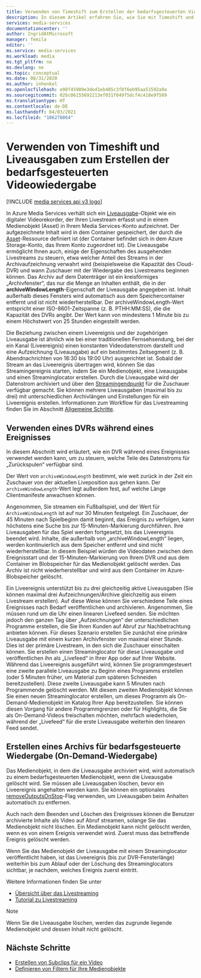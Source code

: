 ```yaml
---
title: Verwenden von Timeshift zum Erstellen der bedarfsgesteuerten Videowiedergabe
description: In diesem Artikel erfahren Sie, wie Sie mit Timeshift und Liveausgaben Livestreams aufzeichnen und bedarfsgesteuerte Wiedergaben erstellen können.
services: media-services
documentationcenter: ''
author: IngridAtMicrosoft
manager: femila
editor: ''
ms.service: media-services
ms.workload: media
ms.tgt_pltfrm: na
ms.devlang: ne
ms.topic: conceptual
ms.date: 08/31/2020
ms.author: inhenkel
ms.openlocfilehash: e98f45989e3ded1eb485c3f8f6eb95aa51592a9a
ms.sourcegitcommit: 02bc06155692213ef031f049f5dcf4c418e9f509
ms.translationtype: HT
ms.contentlocale: de-DE
ms.lasthandoff: 04/03/2021
ms.locfileid: "106278064"
---
```

# <a name="use-time-shifting-and-live-outputs-to-create-on-demand-video-playback"></a>Verwenden von Timeshift und Liveausgaben zum Erstellen der bedarfsgesteuerten Videowiedergabe

[!INCLUDE [media services api v3 logo](./includes/v3-hr.md)]

In Azure Media Services verhält sich ein [Liveausgabe](/rest/api/media/liveoutputs)-Objekt wie ein digitaler Videorekorder, der Ihren Livestream erfasst und in einem Medienobjekt (Asset) in Ihrem Media Services-Konto aufzeichnet. Der aufgezeichnete Inhalt wird in dem Container gespeichert, der durch die [Asset](/rest/api/media/assets)-Ressource definiert ist (der Container befindet sich in dem Azure Storage-Konto, das Ihrem Konto zugeordnet ist). Die Liveausgabe ermöglicht Ihnen auch, einige der Eigenschaften des ausgehenden Livestreams zu steuern, etwa welcher Anteil des Streams in der Archivaufzeichnung verwahrt wird (beispielsweise die Kapazität des Cloud-DVR) und wann Zuschauer mit der Wiedergabe des Livestreams beginnen können. Das Archiv auf dem Datenträger ist ein kreisförmiges „Archivfenster“, das nur die Menge an Inhalten enthält, die in der **archiveWindowLength**-Eigenschaft der Liveausgabe angegeben ist. Inhalt außerhalb dieses Fensters wird automatisch aus dem Speichercontainer entfernt und ist nicht wiederherstellbar. Der archiveWindowLength-Wert entspricht einer ISO-8601-Zeitspanne (z. B. PTHH:MM:SS), die die Kapazität des DVRs angibt. Der Wert kann von mindestens 1 Minute bis zu einem Höchstwert von 25 Stunden eingestellt werden.

Die Beziehung zwischen einem Liveereignis und der zugehörigen Liveausgabe ist ähnlich wie bei einer traditionellen Fernsehsendung, bei der ein Kanal (Liveereignis) einen konstanten Videodatenstrom darstellt und eine Aufzeichnung (Liveausgabe) auf ein bestimmtes Zeitsegment (z. B. Abendnachrichten von 18:30 bis 19:00 Uhr) ausgerichtet ist. Sobald der Stream an das Liveereignis übertragen wird, können Sie das Streamingereignis starten, indem Sie ein Medienobjekt, eine Liveausgabe und einen Streaminglocator erstellen. Durch die Liveausgabe wird der Datenstrom archiviert und über den [Streamingendpunkt](/rest/api/media/streamingendpoints) für die Zuschauer verfügbar gemacht. Sie können mehrere Liveausgaben (maximal bis zu drei) mit unterschiedlichen Archivlängen und Einstellungen für ein Liveereignis erstellen. Informationen zum Workflow für das Livestreaming finden Sie im Abschnitt [Allgemeine Schritte](stream-live-streaming-concept.md#general-steps).

## <a name="using-a-dvr-during-an-event"></a>Verwenden eines DVRs während eines Ereignisses

In diesem Abschnitt wird erläutert, wie ein DVR während eines Ereignisses verwendet werden kann, um zu steuern, welche Teile des Datenstroms für „Zurückspulen“ verfügbar sind.

Der Wert von `archiveWindowLength` bestimmt, wie weit zurück in der Zeit ein Zuschauer von der aktuellen Liveposition aus gehen kann. Der `archiveWindowLength`-Wert legt außerdem fest, auf welche Länge Clientmanifeste anwachsen können.

Angenommen, Sie streamen ein Fußballspiel, und der Wert für `ArchiveWindowLength` ist auf nur 30 Minuten festgelegt. Ein Zuschauer, der 45 Minuten nach Spielbeginn damit beginnt, das Ereignis zu verfolgen, kann höchstens eine Suche bis zur 15-Minuten-Markierung durchführen. Ihre Liveausgaben für das Spiel werden fortgesetzt, bis das Liveereignis beendet wird. Inhalte, die außerhalb von „archiveWindowLength“ liegen, werden kontinuierlich aus dem Speicher entfernt und sind nicht wiederherstellbar. In diesem Beispiel würden die Videodaten zwischen dem Ereignisstart und der 15-Minuten-Markierung von Ihrem DVR und aus dem Container im Blobspeicher für das Medienobjekt gelöscht werden. Das Archiv ist nicht wiederherstellbar und wird aus dem Container im Azure-Blobspeicher gelöscht.

Ein Liveereignis unterstützt bis zu drei gleichzeitig aktive Liveausgaben (Sie können maximal drei Aufzeichnungen/Archive gleichzeitig aus einem Livestream erstellen). Auf diese Weise können Sie verschiedene Teile eines Ereignisses nach Bedarf veröffentlichen und archivieren. Angenommen, Sie müssen rund um die Uhr einen linearen Livefeed senden. Sie möchten jedoch den ganzen Tag über „Aufzeichnungen“ der unterschiedlichen Programme erstellen, die Sie Ihren Kunden auf Abruf zur Nachbetrachtung anbieten können. Für dieses Szenario erstellen Sie zunächst eine primäre Liveausgabe mit einem kurzen Archivfenster von maximal einer Stunde. Dies ist der primäre Livestream, in den sich die Zuschauer einschalten können. Sie erstellen einen Streaminglocator für diese Liveausgabe und veröffentlichen ihn als „Livefeed“ in Ihrer App oder auf Ihrer Website. Während das Liveereignis ausgeführt wird, können Sie programmgesteuert eine zweite parallele Liveausgabe zu Beginn eines Programms erstellen (oder 5 Minuten früher, um Material zum späteren Schneiden bereitzustellen). Diese zweite Liveausgabe kann 5 Minuten nach Programmende gelöscht werden. Mit diesem zweiten Medienobjekt können Sie einen neuen Streaminglocator erstellen, um dieses Programm als On-Demand-Medienobjekt im Katalog Ihrer App bereitzustellen. Sie können diesen Vorgang für andere Programmgrenzen oder für Highlights, die Sie als On-Demand-Videos freischalten möchten, mehrfach wiederholen, während der „Livefeed“ für die erste Liveausgabe weiterhin den linearen Feed sendet.

## <a name="creating-an-archive-for-on-demand-playback"></a>Erstellen eines Archivs für bedarfsgesteuerte Wiedergabe (On-Demand-Wiedergabe)

Das Medienobjekt, in dem die Liveausgabe archiviert wird, wird automatisch zu einem bedarfsgesteuerten Medienobjekt, wenn die Liveausgabe gelöscht wird. Sie müssen alle Liveausgaben löschen, bevor ein Liveereignis angehalten werden kann. Sie können ein optionales [removeOutputsOnStop](/rest/api/media/liveevents/stop#request-body)-Flag verwenden, um Liveausgaben beim Anhalten automatisch zu entfernen.

Auch nach dem Beenden und Löschen des Ereignisses können die Benutzer archivierte Inhalte als Video auf Abruf streamen, solange Sie das Medienobjekt nicht löschen. Ein Medienobjekt kann nicht gelöscht werden, wenn es von einem Ereignis verwendet wird. Zuerst muss das betreffende Ereignis gelöscht werden.

Wenn Sie das Medienobjekt der Liveausgabe mit einem Streaminglocator veröffentlicht haben, ist das Liveereignis (bis zur DVR-Fensterlänge) weiterhin bis zum Ablauf oder der Löschung des Streaminglocators sichtbar, je nachdem, welches Ereignis zuerst eintritt.

Weitere Informationen finden Sie unter

- [Übersicht über das Livestreaming](stream-live-streaming-concept.md)
- [Tutorial zu Livestreaming](stream-live-tutorial-with-api.md)

> [!NOTE]
> Wenn Sie die Liveausgabe löschen, werden das zugrunde liegende Medienobjekt und dessen Inhalt nicht gelöscht.

## <a name="next-steps"></a>Nächste Schritte

* [Erstellen von Subclips für ein Video](transform-subclip-video-rest-how-to.md)
* [Definieren von Filtern für Ihre Medienobjekte](filters-dynamic-manifest-rest-howto.md)

